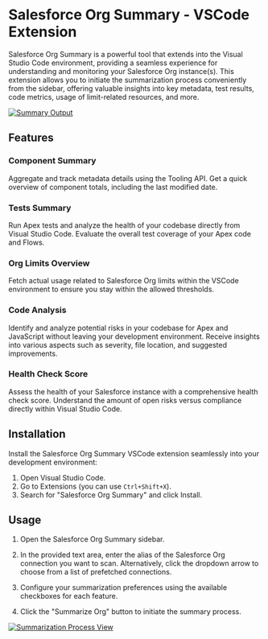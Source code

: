 # Salesforce Org Summary - VSCode Extension

Salesforce Org Summary is a powerful tool that extends into the Visual Studio Code environment, providing a seamless experience for understanding and monitoring your Salesforce Org instance(s). This extension allows you to initiate the summarization process conveniently from the sidebar, offering valuable insights into key metadata, test results, code metrics, usage of limit-related resources, and more.

 [![Summary Output](media/summary.png)](https://github.com/SF-Org-Summary/sf-org-summary-vsce)

## Features

### Component Summary

Aggregate and track metadata details using the Tooling API. Get a quick overview of component totals, including the last modified date.

### Tests Summary

Run Apex tests and analyze the health of your codebase directly from Visual Studio Code. Evaluate the overall test coverage of your Apex code and Flows.

### Org Limits Overview

Fetch actual usage related to Salesforce Org limits within the VSCode environment to ensure you stay within the allowed thresholds.

### Code Analysis

Identify and analyze potential risks in your codebase for Apex and JavaScript without leaving your development environment. Receive insights into various aspects such as severity, file location, and suggested improvements.

### Health Check Score

Assess the health of your Salesforce instance with a comprehensive health check score. Understand the amount of open risks versus compliance directly within Visual Studio Code.

## Installation

Install the Salesforce Org Summary VSCode extension seamlessly into your development environment:

1. Open Visual Studio Code.
2. Go to Extensions (you can use `Ctrl+Shift+X`).
3. Search for "Salesforce Org Summary" and click Install.

## Usage

1. Open the Salesforce Org Summary sidebar.
2. In the provided text area, enter the alias of the Salesforce Org connection you want to scan. Alternatively, click the dropdown arrow to choose from a list of prefetched connections.

3. Configure your summarization preferences using the available checkboxes for each feature.
4. Click the "Summarize Org" button to initiate the summary process.

 [![Summarization Process View](media/process.png)](https://github.com/SF-Org-Summary/sf-org-summary-vsce)